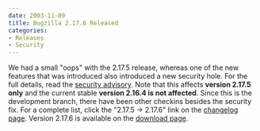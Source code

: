 ```yaml
---
date: 2003-11-09
title: Bugzilla 2.17.6 Released
categories:
- Releases
- Security
---
```


We had a small "oops" with the 2.17.5 release, whereas one of the new features that was introduced also introduced a new security hole. For the full details, read the [security advisory](/security/2.17.5/). Note that this affects **version 2.17.5 only** and the current stable **version 2.16.4 is not affected**. Since this is the development branch, there have been other checkins besides the security fix. For a complete list, click the "2.17.5 → 2.17.6" link on the [changelog page](https://github.com/bugzilla/bugzilla/compare/2.18). Version 2.17.6 is available on the [download page](/download/#devel).

